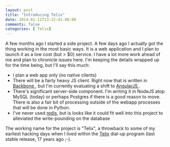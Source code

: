 ```yaml
---
layout: post
title: "Introducing Telix"
date: 2014-01-11T13:22:41-08:00
comments: false
categories: [ Telix]
---
```


A few months ago I started a side project. A few days ago I actually got the thing working
in the most basic ways. It is a web application and I plan to launch it as a low cost (but > $0) service.
I have a lot more work ahead of me and plan to chronicle issues here. I'm keeping the details wrapped up for the time
being, but I'll say this much:

- I plan a web app only (no native clients)
- There will be a fairly heavy JS client. Right now that is written in [ Backbone ](http://backbonejs.org/), but I'm
  currently evaluating a shift to [ AngularJS ](http://angularjs.org/).
- There's significant server-side component. I'm writing it in NodeJS atop MySQL (today) or
  perhaps Postgres if there is a good reason to move. There is also a fair bit of processing
  outside of the webapp processes that will be done in Python.
- I've never used [redis](http://redis.io), but is looks like it could fit well into this project to alleviated
  the write-pounding on the database

The working name for the project is "Telix", a throwback to some of my earliest hacking days when I lived within the [Telix](http://en.wikipedia.org/wiki/Telix) dial-up program (last stable release, 17 years ago ;-).
